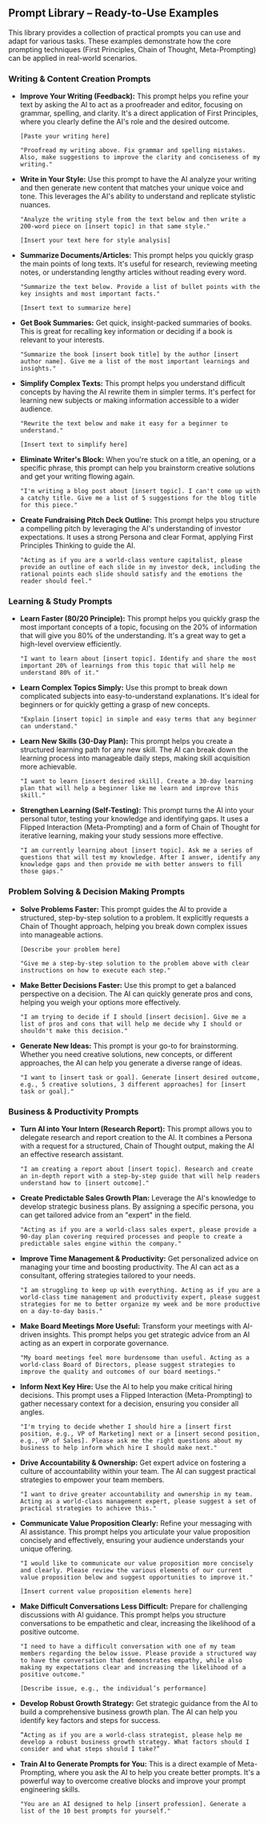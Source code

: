 ## Prompt Library – Ready-to-Use Examples

This library provides a collection of practical prompts you can use and adapt for various tasks. These examples demonstrate how the core prompting techniques (First Principles, Chain of Thought, Meta-Prompting) can be applied in real-world scenarios.

### Writing & Content Creation Prompts

- **Improve Your Writing (Feedback):** This prompt helps you refine your text by asking the AI to act as a proofreader and editor, focusing on grammar, spelling, and clarity. It's a direct application of First Principles, where you clearly define the AI's role and the desired outcome.

  ```
  [Paste your writing here]

  "Proofread my writing above. Fix grammar and spelling mistakes. Also, make suggestions to improve the clarity and conciseness of my writing."
  ```

- **Write in Your Style:** Use this prompt to have the AI analyze your writing and then generate new content that matches your unique voice and tone. This leverages the AI's ability to understand and replicate stylistic nuances.

  ```
  "Analyze the writing style from the text below and then write a 200-word piece on [insert topic] in that same style."

  [Insert your text here for style analysis]
  ```

- **Summarize Documents/Articles:** This prompt helps you quickly grasp the main points of long texts. It's useful for research, reviewing meeting notes, or understanding lengthy articles without reading every word.

  ```
  "Summarize the text below. Provide a list of bullet points with the key insights and most important facts."

  [Insert text to summarize here]
  ```

- **Get Book Summaries:** Get quick, insight-packed summaries of books. This is great for recalling key information or deciding if a book is relevant to your interests.

  ```
  "Summarize the book [insert book title] by the author [insert author name]. Give me a list of the most important learnings and insights."
  ```

- **Simplify Complex Texts:** This prompt helps you understand difficult concepts by having the AI rewrite them in simpler terms. It's perfect for learning new subjects or making information accessible to a wider audience.

  ```
  "Rewrite the text below and make it easy for a beginner to understand."

  [Insert text to simplify here]
  ```

- **Eliminate Writer's Block:** When you're stuck on a title, an opening, or a specific phrase, this prompt can help you brainstorm creative solutions and get your writing flowing again.

  ```
  "I'm writing a blog post about [insert topic]. I can't come up with a catchy title. Give me a list of 5 suggestions for the blog title for this piece."
  ```

- **Create Fundraising Pitch Deck Outline:** This prompt helps you structure a compelling pitch by leveraging the AI's understanding of investor expectations. It uses a strong Persona and clear Format, applying First Principles Thinking to guide the AI.
  ```
  "Acting as if you are a world-class venture capitalist, please provide an outline of each slide in my investor deck, including the rational points each slide should satisfy and the emotions the reader should feel."
  ```

### Learning & Study Prompts

- **Learn Faster (80/20 Principle):** This prompt helps you quickly grasp the most important concepts of a topic, focusing on the 20% of information that will give you 80% of the understanding. It's a great way to get a high-level overview efficiently.

  ```
  "I want to learn about [insert topic]. Identify and share the most important 20% of learnings from this topic that will help me understand 80% of it."
  ```

- **Learn Complex Topics Simply:** Use this prompt to break down complicated subjects into easy-to-understand explanations. It's ideal for beginners or for quickly getting a grasp of new concepts.

  ```
  "Explain [insert topic] in simple and easy terms that any beginner can understand."
  ```

- **Learn New Skills (30-Day Plan):** This prompt helps you create a structured learning path for any new skill. The AI can break down the learning process into manageable daily steps, making skill acquisition more achievable.

  ```
  "I want to learn [insert desired skill]. Create a 30-day learning plan that will help a beginner like me learn and improve this skill."
  ```

- **Strengthen Learning (Self-Testing):** This prompt turns the AI into your personal tutor, testing your knowledge and identifying gaps. It uses a Flipped Interaction (Meta-Prompting) and a form of Chain of Thought for iterative learning, making your study sessions more effective.
  ```
  "I am currently learning about [insert topic]. Ask me a series of questions that will test my knowledge. After I answer, identify any knowledge gaps and then provide me with better answers to fill those gaps."
  ```

### Problem Solving & Decision Making Prompts

- **Solve Problems Faster:** This prompt guides the AI to provide a structured, step-by-step solution to a problem. It explicitly requests a Chain of Thought approach, helping you break down complex issues into manageable actions.

  ```
  [Describe your problem here]

  "Give me a step-by-step solution to the problem above with clear instructions on how to execute each step."
  ```

- **Make Better Decisions Faster:** Use this prompt to get a balanced perspective on a decision. The AI can quickly generate pros and cons, helping you weigh your options more effectively.

  ```
  "I am trying to decide if I should [insert decision]. Give me a list of pros and cons that will help me decide why I should or shouldn't make this decision."
  ```

- **Generate New Ideas:** This prompt is your go-to for brainstorming. Whether you need creative solutions, new concepts, or different approaches, the AI can help you generate a diverse range of ideas.
  ```
  "I want to [insert task or goal]. Generate [insert desired outcome, e.g., 5 creative solutions, 3 different approaches] for [insert task or goal]."
  ```

### Business & Productivity Prompts

- **Turn AI into Your Intern (Research Report):** This prompt allows you to delegate research and report creation to the AI. It combines a Persona with a request for a structured, Chain of Thought output, making the AI an effective research assistant.

  ```
  "I am creating a report about [insert topic]. Research and create an in-depth report with a step-by-step guide that will help readers understand how to [insert outcome]."
  ```

- **Create Predictable Sales Growth Plan:** Leverage the AI's knowledge to develop strategic business plans. By assigning a specific persona, you can get tailored advice from an "expert" in the field.

  ```
  "Acting as if you are a world-class sales expert, please provide a 90-day plan covering required processes and people to create a predictable sales engine within the company."
  ```

- **Improve Time Management & Productivity:** Get personalized advice on managing your time and boosting productivity. The AI can act as a consultant, offering strategies tailored to your needs.

  ```
  "I am struggling to keep up with everything. Acting as if you are a world-class time management and productivity expert, please suggest strategies for me to better organize my week and be more productive on a day-to-day basis."
  ```

- **Make Board Meetings More Useful:** Transform your meetings with AI-driven insights. This prompt helps you get strategic advice from an AI acting as an expert in corporate governance.

  ```
  "My board meetings feel more burdensome than useful. Acting as a world-class Board of Directors, please suggest strategies to improve the quality and outcomes of our board meetings."
  ```

- **Inform Next Key Hire:** Use the AI to help you make critical hiring decisions. This prompt uses a Flipped Interaction (Meta-Prompting) to gather necessary context for a decision, ensuring you consider all angles.

  ```
  "I'm trying to decide whether I should hire a [insert first position, e.g., VP of Marketing] next or a [insert second position, e.g., VP of Sales]. Please ask me the right questions about my business to help inform which hire I should make next."
  ```

- **Drive Accountability & Ownership:** Get expert advice on fostering a culture of accountability within your team. The AI can suggest practical strategies to empower your team members.

  ```
  "I want to drive greater accountability and ownership in my team. Acting as a world-class management expert, please suggest a set of practical strategies to achieve this."
  ```

- **Communicate Value Proposition Clearly:** Refine your messaging with AI assistance. This prompt helps you articulate your value proposition concisely and effectively, ensuring your audience understands your unique offering.

  ```
  "I would like to communicate our value proposition more concisely and clearly. Please review the various elements of our current value proposition below and suggest opportunities to improve it."

  [Insert current value proposition elements here]
  ```

- **Make Difficult Conversations Less Difficult:** Prepare for challenging discussions with AI guidance. This prompt helps you structure conversations to be empathetic and clear, increasing the likelihood of a positive outcome.

  ```
  "I need to have a difficult conversation with one of my team members regarding the below issue. Please provide a structured way to have the conversation that demonstrates empathy, while also making my expectations clear and increasing the likelihood of a positive outcome."

  [Describe issue, e.g., the individual’s performance]
  ```

- **Develop Robust Growth Strategy:** Get strategic guidance from the AI to build a comprehensive business growth plan. The AI can help you identify key factors and steps for success.

  ```
  “Acting as if you are a world-class strategist, please help me develop a robust business growth strategy. What factors should I consider and what steps should I take?”
  ```

- **Train AI to Generate Prompts for You:** This is a direct example of Meta-Prompting, where you ask the AI to help you create better prompts. It's a powerful way to overcome creative blocks and improve your prompt engineering skills.
  ```
  "You are an AI designed to help [insert profession]. Generate a list of the 10 best prompts for yourself."
  ```

